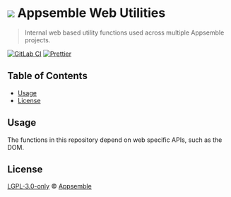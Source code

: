 # ![](https://gitlab.com/appsemble/appsemble/-/raw/0.28.3/config/assets/logo.svg) Appsemble Web Utilities

> Internal web based utility functions used across multiple Appsemble projects.

[![GitLab CI](https://gitlab.com/appsemble/appsemble/badges/0.28.3/pipeline.svg)](https://gitlab.com/appsemble/appsemble/-/releases/0.28.3)
[![Prettier](https://img.shields.io/badge/code_style-prettier-ff69b4.svg)](https://prettier.io)

## Table of Contents

- [Usage](#usage)
- [License](#license)

## Usage

The functions in this repository depend on web specific APIs, such as the DOM.

## License

[LGPL-3.0-only](https://gitlab.com/appsemble/appsemble/-/blob/0.28.3/LICENSE.md) ©
[Appsemble](https://appsemble.com)
